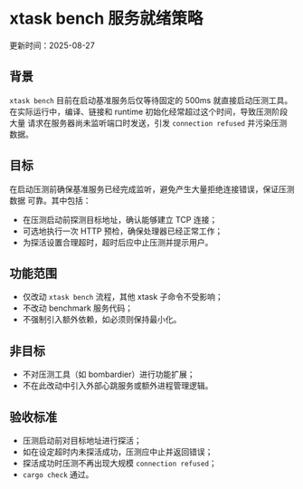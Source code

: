 # xtask bench 服务就绪策略

更新时间：2025-08-27

## 背景

`xtask bench` 目前在启动基准服务后仅等待固定的 500ms 就直接启动压测工具。
在实际运行中，编译、链接和 runtime 初始化经常超过这个时间，导致压测阶段大量
请求在服务器尚未监听端口时发送，引发 `connection refused` 并污染压测数据。

## 目标

在启动压测前确保基准服务已经完成监听，避免产生大量拒绝连接错误，保证压测数据
可靠。其中包括：
- 在压测启动前探测目标地址，确认能够建立 TCP 连接；
- 可选地执行一次 HTTP 预检，确保处理器已经正常工作；
- 为探活设置合理超时，超时后应中止压测并提示用户。

## 功能范围

- 仅改动 `xtask bench` 流程，其他 xtask 子命令不受影响；
- 不改动 benchmark 服务代码；
- 不强制引入额外依赖，如必须则保持最小化。

## 非目标

- 不对压测工具（如 bombardier）进行功能扩展；
- 不在此改动中引入外部心跳服务或额外进程管理逻辑。

## 验收标准

- 压测启动前对目标地址进行探活；
- 如在设定超时内未探活成功，压测应中止并返回错误；
- 探活成功时压测不再出现大规模 `connection refused`；
- `cargo check` 通过。
